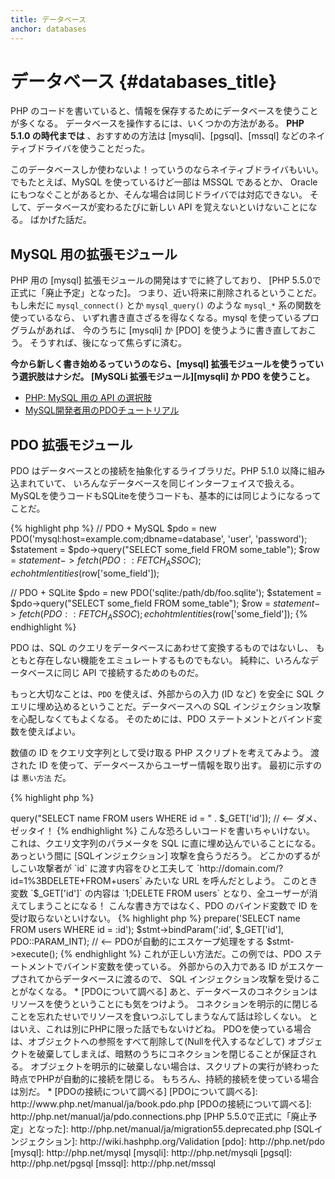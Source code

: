 ```yaml
---
title: データベース
anchor: databases
---
```


# データベース {#databases_title}

PHP のコードを書いていると、情報を保存するためにデータベースを使うことが多くなる。
データベースを操作するには、いくつかの方法がある。
**PHP 5.1.0 の時代までは** 、おすすめの方法は [mysqli]、[pgsql]、[mssql]
などのネイティブドライバを使うことだった。

このデータベースしか使わないよ！っていうのならネイティブドライバもいい。
でもたとえば、MySQL を使っているけど一部は MSSQL であるとか、
Oracle にもつなぐことがあるとか、そんな場合は同じドライバでは対応できない。
そして、データベースが変わるたびに新しい API を覚えないといけないことになる。
ばかげた話だ。

## MySQL 用の拡張モジュール

PHP 用の [mysql] 拡張モジュールの開発はすでに終了しており、 [PHP 5.5.0で正式に「廃止予定」となった]。
つまり、近い将来に削除されるということだ。
もし未だに `mysql_connect()` とか `mysql_query()` のような `mysql_*` 系の関数を使っているなら、
いずれ書き直さざるを得なくなる。mysql を使っているプログラムがあれば、
今のうちに [mysqli] か [PDO] を使うように書き直しておこう。
そうすれば、後になって焦らずに済む。

**今から新しく書き始めるっていうのなら、[mysql] 拡張モジュールを使うっていう選択肢はナシだ。
[MySQLi 拡張モジュール][mysqli] か PDO を使うこと。**

* [PHP: MySQL 用の API の選択肢](http://php.net/manual/ja/mysqlinfo.api.choosing.php)
* [MySQL開発者用のPDOチュートリアル](http://wiki.hashphp.org/PDO_Tutorial_for_MySQL_Developers)

## PDO 拡張モジュール

PDO はデータベースとの接続を抽象化するライブラリだ。PHP 5.1.0 以降に組み込まれていて、
いろんなデータベースを同じインターフェイスで扱える。
MySQLを使うコードもSQLiteを使うコードも、基本的には同じようになるってことだ。

{% highlight php %}
// PDO + MySQL
$pdo = new PDO('mysql:host=example.com;dbname=database', 'user', 'password');
$statement = $pdo->query("SELECT some\_field FROM some\_table");
$row = $statement->fetch(PDO::FETCH_ASSOC);
echo htmlentities($row['some_field']);

// PDO + SQLite
$pdo = new PDO('sqlite:/path/db/foo.sqlite');
$statement = $pdo->query("SELECT some\_field FROM some\_table");
$row = $statement->fetch(PDO::FETCH_ASSOC);
echo htmlentities($row['some_field']);
{% endhighlight %}

PDO は、SQL のクエリをデータベースにあわせて変換するものではないし、
もともと存在しない機能をエミュレートするものでもない。
純粋に、いろんなデータベースに同じ API で接続するためのものだ。

もっと大切なことは、`PDO` を使えば、外部からの入力 (ID など)
を安全に SQL クエリに埋め込めるということだ。データベースへの
SQL インジェクション攻撃を心配しなくてもよくなる。
そのためには、PDO ステートメントとバインド変数を使えばよい。

数値の ID をクエリ文字列として受け取る PHP スクリプトを考えてみよう。
渡された ID を使って、データベースからユーザー情報を取り出す。
最初に示すのは `悪い方法` だ。

{% highlight php %}
<?php
<<<<<<< HEAD
$pdo = new PDO('sqlite:/path/db/users.db');
$pdo->query("SELECT name FROM users WHERE id = " . $_GET['id']); // <-- ダメ、ゼッタイ！
{% endhighlight %}

こんな恐ろしいコードを書いちゃいけない。
これは、クエリ文字列のパラメータを SQL に直に埋め込んでいることになる。
あっという間に [SQLインジェクション] 攻撃を食らうだろう。
どこかのずるがしこい攻撃者が `id` に渡す内容をひと工夫して
`http://domain.com/?id=1%3BDELETE+FROM+users` みたいな URL を呼んだとしよう。
このとき変数 `$_GET['id']` の内容は `1;DELETE FROM users` となり、全ユーザーが消えてしまうことになる！
こんな書き方ではなく、PDO のバインド変数で ID を受け取らないといけない。

{% highlight php %}
<?php
$pdo = new PDO('sqlite:/path/db/users.db');
$stmt = $pdo->prepare('SELECT name FROM users WHERE id = :id');
$stmt->bindParam(':id', $_GET['id'], PDO::PARAM_INT); // <-- PDOが自動的にエスケープ処理をする
$stmt->execute();
{% endhighlight %}

これが正しい方法だ。この例では、PDO ステートメントでバインド変数を使っている。
外部からの入力である ID がエスケープされてからデータベースに渡るので、
SQL インジェクション攻撃を受けることがなくなる。

* [PDOについて調べる]

あと、データベースのコネクションはリソースを使うということにも気をつけよう。
コネクションを明示的に閉じることを忘れたせいでリソースを食いつぶしてしまうなんて話は珍しくない。
とはいえ、これは別にPHPに限った話でもないけどね。
PDOを使っている場合は、オブジェクトへの参照をすべて削除して(Nullを代入するなどして)
オブジェクトを破棄してしまえば、暗黙のうちにコネクションを閉じることが保証される。
オブジェクトを明示的に破棄しない場合は、スクリプトの実行が終わった時点でPHPが自動的に接続を閉じる。
もちろん、持続的接続を使っている場合は別だ。

* [PDOの接続について調べる]

[PDOについて調べる]: http://www.php.net/manual/ja/book.pdo.php
[PDOの接続について調べる]: http://php.net/manual/ja/pdo.connections.php
[PHP 5.5.0で正式に「廃止予定」となった]: http://php.net/manual/ja/migration55.deprecated.php
[SQLインジェクション]: http://wiki.hashphp.org/Validation

[pdo]: http://php.net/pdo
[mysql]: http://php.net/mysql
[mysqli]: http://php.net/mysqli
[pgsql]: http://php.net/pgsql
[mssql]: http://php.net/mssql
